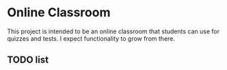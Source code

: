 # Online Classroom

This project is intended to be an online classroom that students can use for quizzes and tests. I expect functionality
to grow from there.

## TODO list
